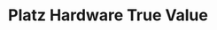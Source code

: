---
title: "Platz Hardware True Value"
url: /ridgewood/platz-hardware-true-value/
shop: Eisenwaren
---